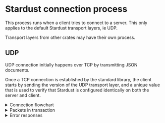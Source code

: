 # Stardust connection process
This process runs when a client tries to connect to a server.
This only applies to the default Stardust transport layers, ie UDP.

Transport layers from other crates may have their own process.

## UDP
UDP connection initially happens over TCP by transmitting JSON documents.

Once a TCP connection is established by the standard library, the client starts by sending the version of the UDP transport layer, and a unique value that is used to verify that Stardust is configured identically on both the server and client.

<details>
<summary>Connection flowchart</summary>

```mermaid
sequenceDiagram
    participant SU as Server's UDP socket
    participant ST as Server's TCP server
    participant CT as Client's TCP connection
    participant CU as Client's UDP socket

    CT->>ST: Creates TCP connection
    CT->>ST: Sends its transport layer version and unique game ID
    ST->>CT: Informs client of acceptance and its UDP port

    alt Client's information is incorrect
        ST->>CT: Server closes ST's connection with a reason
    end

    CT->>ST: Client creates a UDP socket and informs the server of the port
```

</details>

<details>
<summary>Packets in transaction</summary>

```json
{
    // The version of the UDP transport layer
    "layer_version": "0.1.0",
    // The client's unique protocol hash
    "protocol": "D7799D37A7A9B082"
}
```

The server will then check the `version` and `pid` values, and send an appropriate response.

```json
// The client's connection is accepted and the server sends the UDP port it uses.
{ "response": "accepted", "port": 12345 }
```

All responses except `accepted` will have the server close the connection.

If the response is acceptance, the client will send the UDP port it will use to communicate.

```json
{ "response": "udp_port", "port": 12345 }
```
</details>

<details>
<summary>Error responses</summary>
These are the messages sent by the server to indicate a problem or non-acceptance

```json
// The layer version value is invalid
{ "response": "wrong_layer_version", "range": "=0.1.0" }
```
```json
// The pid value is incorrect
// This pid value is random and exists only for example's sake
{ "response": "wrong_pid", "srv_pid": "D7799D37A7A9B082" }
```
```json
// Too many players online
{ "response": "at_capacity" }
```
```json
// Something went wrong, the server requests the client to send the packet again
{ "response": "retry" }
```
```json
// Player is denied, no reason given.
{ "response": "denied" }
```
</details>